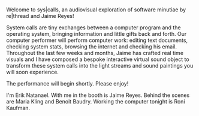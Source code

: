 #

Welcome to sys|calls, an audiovisual exploration of software minutiae by re|thread and Jaime Reyes!

System calls are tiny exchanges between a computer program and the operating system, bringing information and little gifts back and forth. Our computer performer will perform computer work: editing text documents, checking system stats, browsing the internet and checking his email. Throughout the last few weeks and months, Jaime has crafted real time visuals and I have composed a bespoke interactive virtual sound object to transform these system calls into the light streams and sound paintings you will soon experience.

The performance will begin shortly. Please enjoy!

I'm Erik Natanael. With me in the booth is Jaime Reyes. Behind the scenes are Maria Kling and Benoit Baudry. Working the computer tonight is Roni Kaufman.

